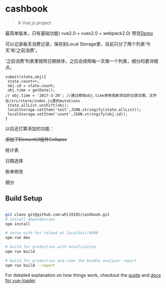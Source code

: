 # cashbook

> A Vue.js project

最简单版本，只有基础功能( vue2.0 + vuex2.0 + webpack2.0)
预览[Demo](https://whl19191.github.io/cashbook/dist)

可以记录每天消费记录，保存到Local Storage里，目前只分了两个列表‘今天’和‘之前消费’。

‘之前消费’列表里按照日期排序，之后会按照每一天做一个列表，细分的更详细点。

    submit(state,obj){
     state.count++;
     obj.id = state.count;
     obj.time = getDate();
    // obj.time = '2017-3-20'; //通过修改obj.time来修改新添加的记录日期，文件在/src/store/index.js里的mutations
     state.allList.unshift(obj);
     localStorage.setItem('test',JSON.stringify(state.allList));
     localStorage.setItem('count',JSON.stringify(obj.id));
    }

以后还打算添加的功能：

~~添加了ElementUI组件Collapse~~ 

统计表

日期选择

账单修改

细分

## Build Setup

``` bash

git clone git@github.com:whl19191/cashbook.git
# install dependencies
npm install

# serve with hot reload at localhost:8080
npm run dev

# build for production with minification
npm run build

# build for production and view the bundle analyzer report
npm run build --report
```

For detailed explanation on how things work, checkout the [guide](http://vuejs-templates.github.io/webpack/) and [docs for vue-loader](http://vuejs.github.io/vue-loader).
